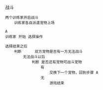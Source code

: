 ﻿战斗
	
	两个训练家开启战斗
		训练家各自派遣宠物上场
	
	A
	训练家 开始 选择操作

	选择结束之后
		判断		双方宠物是否有一方无法战斗
			无法战斗以后 
				判断 是否还有宠物可战斗宠物
					有
						交换下一个宠物，回到步骤 A
					无
						游戏结束
